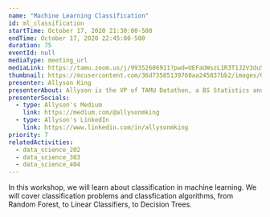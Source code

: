```yaml
---
name: "Machine Learning Classification"
id: ml_classification
startTime: October 17, 2020 21:30:00-500
endTime: October 17, 2020 22:45:00-500
duration: 75
eventId: null
mediaType: meeting_url
mediaLink: https://tamu.zoom.us/j/99352606911?pwd=UEFaUWszL1R3T1J2V3duSzVvOE84QT09
thumbnail: https://mcusercontent.com/36d73585139760aa245837bb2/images/0dd3d528-a1b1-481c-8ccf-01e7913ae268.jpeg
presenter: Allyson King
presenterAbout: Allyson is the VP of TAMU Datathon, a BS Statistics and (almost) Computer Science, and has worked at AT&T and TTI
presenterSocials:
  - type: Allyson's Medium
    link: https://medium.com/@allysonmking
  - type: Allyson's LinkedIn
    link: https://www.linkedin.com/in/allysonmking
priority: 7
relatedActivities:
  - data_science_202
  - data_science_303
  - data_science_404
---
```


In this workshop, we will learn about classification in machine learning. We will cover classification problems and classfication algorithms, from Random Forest, to Linear Classifiers, to Decision Trees.
